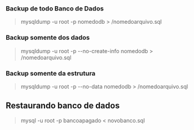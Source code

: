 
### Backup de todo Banco de Dados
> mysqldump -u root -p nomedodb > /nomedoarquivo.sql


### Backup somente dos dados
> mysqldump -u root -p --no-create-info nomedodb > /nomedoarquivo.sql


### Backup somente da estrutura
> mysqldump -u root -p --no-data nomedodb > /nomedoarquivo.sql







## Restaurando banco de dados
> mysql -u root -p bancoapagado < novobanco.sql 
